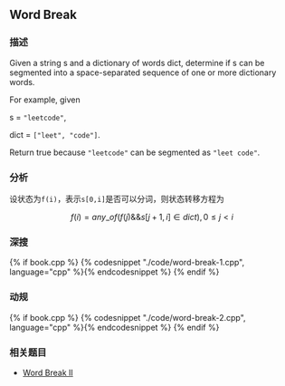 ## Word Break


### 描述

Given a string s and a dictionary of words dict, determine if s can be segmented into a space-separated sequence of one or more dictionary words.

For example, given

s = `"leetcode"`,

dict = `["leet", "code"]`.

Return true because `"leetcode"` can be segmented as `"leet code"`.


### 分析

设状态为`f(i)`，表示`s[0,i]`是否可以分词，则状态转移方程为

$$
f(i) = any\_of(f(j) \&\& s[j+1,i] \in dict),  0 \leq j < i
$$


### 深搜

{% if book.cpp %}
  {% codesnippet "./code/word-break-1.cpp", language="cpp" %}{% endcodesnippet %}
{% endif %}


### 动规

{% if book.cpp %}
  {% codesnippet "./code/word-break-2.cpp", language="cpp" %}{% endcodesnippet %}
{% endif %}


### 相关题目

* [Word Break II](word-break-ii.md)
